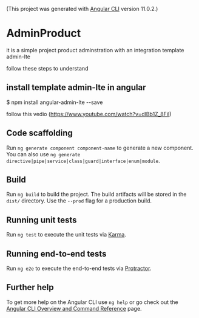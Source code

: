 (This project was generated with [Angular CLI](https://github.com/angular/angular-cli) version 11.0.2.)

# AdminProduct

it is a simple project product adminstration with an integration template admin-lte

follow these steps to understand


## install template  admin-lte in angular 

$ npm install angular-admin-lte --save
 
 
 follow this vedio (https://www.youtube.com/watch?v=dlBb1Z_8FiI)


## Code scaffolding

Run `ng generate component component-name` to generate a new component. You can also use `ng generate directive|pipe|service|class|guard|interface|enum|module`.

## Build

Run `ng build` to build the project. The build artifacts will be stored in the `dist/` directory. Use the `--prod` flag for a production build.

## Running unit tests

Run `ng test` to execute the unit tests via [Karma](https://karma-runner.github.io).

## Running end-to-end tests

Run `ng e2e` to execute the end-to-end tests via [Protractor](http://www.protractortest.org/).

## Further help

To get more help on the Angular CLI use `ng help` or go check out the [Angular CLI Overview and Command Reference](https://angular.io/cli) page.
